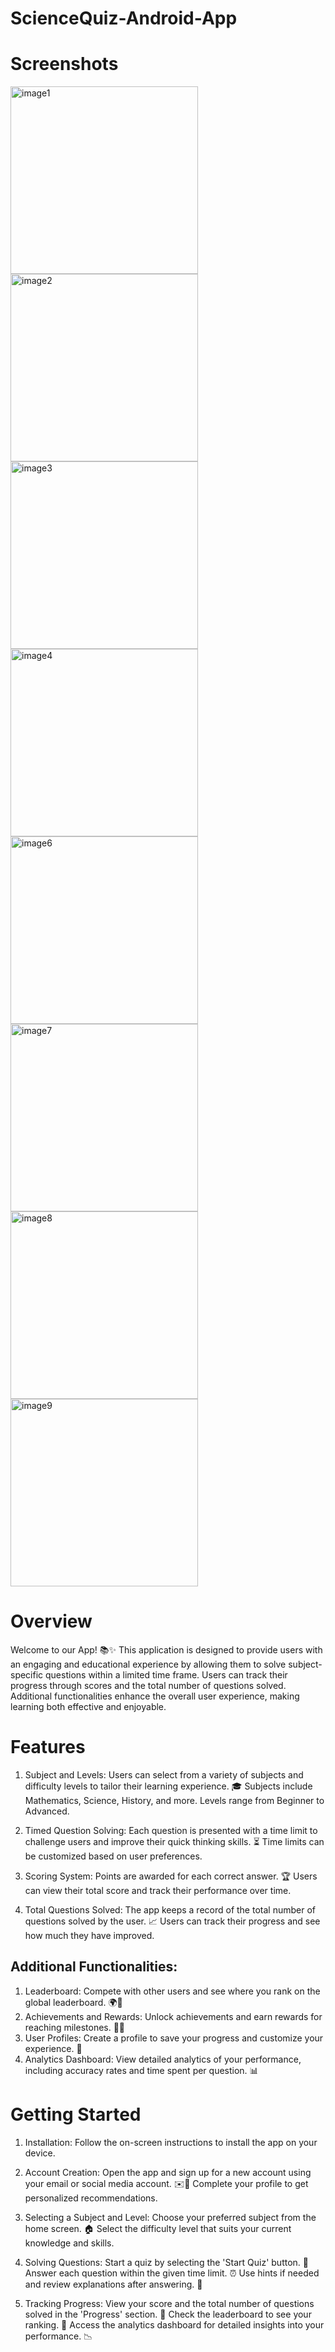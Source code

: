 # ScienceQuiz-Android-App

# Screenshots

<img src="https://github.com/janhavi314121/Quiz-Application/assets/155951124/0739734f-9c71-4b6f-b691-02decb0844e8" alt="image1" width="300">
<img src="https://github.com/janhavi314121/Quiz-Application/assets/155951124/10a87a52-cea2-4569-8ebc-e0a4ae5ce7a9" alt="image2" width="300">
<img src="https://github.com/janhavi314121/Quiz-Application/assets/155951124/b79cb822-5614-49a1-95a9-77b20ef9f01f" alt="image3" width="300">
<img src="https://github.com/janhavi314121/Quiz-Application/assets/155951124/58178af0-fb7d-4a99-9bf2-0060bf0afb96" alt="image4" width="300">
<img src="https://github.com/janhavi314121/Quiz-Application/assets/155951124/e7eaf075-0b5d-4746-bd68-2a34f7268638" alt="image6" width="300">
<img src="https://github.com/janhavi314121/Quiz-Application/assets/155951124/21d02eca-3a77-47c4-b71e-3a8b99747fa9" alt="image7" width="300">
<img src="https://github.com/janhavi314121/Quiz-Application/assets/155951124/f8a7e4bc-6b6d-4619-8925-710de3af8902" alt="image8" width="300">
<img src="https://github.com/janhavi314121/Quiz-Application/assets/155951124/2c5386f2-7ad5-47ce-875e-1e2aacc85716" alt="image9" width="300">


# Overview
Welcome to our App! 📚✨ This application is designed to provide users with an engaging and educational experience by allowing them to solve subject-specific questions within a limited time frame. Users can track their progress through scores and the total number of questions solved. Additional functionalities enhance the overall user experience, making learning both effective and enjoyable.

# Features

1) Subject and Levels:
Users can select from a variety of subjects and difficulty levels to tailor their learning experience. 🎓
Subjects include Mathematics, Science, History, and more.
Levels range from Beginner to Advanced.

3) Timed Question Solving:
Each question is presented with a time limit to challenge users and improve their quick thinking skills. ⏳
Time limits can be customized based on user preferences.

3) Scoring System:
Points are awarded for each correct answer. 🏆
Users can view their total score and track their performance over time.

4) Total Questions Solved:
The app keeps a record of the total number of questions solved by the user. 📈
Users can track their progress and see how much they have improved.

## Additional Functionalities:
1) Leaderboard: Compete with other users and see where you rank on the global leaderboard. 🌍🏅
2) Achievements and Rewards: Unlock achievements and earn rewards for reaching milestones. 🎉🎁
3) User Profiles: Create a profile to save your progress and customize your experience. 👤
4) Analytics Dashboard: View detailed analytics of your performance, including accuracy rates and time spent per question. 📊

# Getting Started
1) Installation:
Follow the on-screen instructions to install the app on your device.

2) Account Creation:
Open the app and sign up for a new account using your email or social media account. ✉️🔗
Complete your profile to get personalized recommendations.

3) Selecting a Subject and Level:
Choose your preferred subject from the home screen. 🏠
Select the difficulty level that suits your current knowledge and skills.

4) Solving Questions:
Start a quiz by selecting the 'Start Quiz' button. 🚀
Answer each question within the given time limit. ⏰
Use hints if needed and review explanations after answering. 💬

5) Tracking Progress:
View your score and the total number of questions solved in the 'Progress' section. 📑
Check the leaderboard to see your ranking. 🥇
Access the analytics dashboard for detailed insights into your performance. 📉
